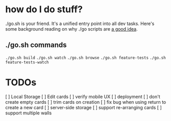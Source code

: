 # how do I do stuff?

./go.sh is your friend. It's a unified entry point into all dev tasks. Here's some background reading on why ./go scripts are [a good idea](http://www.thoughtworks.com/insights/blog/praise-go-script-part-i).

## ./go.sh commands

`./go.sh build`
`./go.sh watch`
`./go.sh browse`
`./go.sh feature-tests`
`./go.sh feature-tests-watch`

# TODOs

[ ] Local Storage
[ ] Edit cards
[ ] verify mobile UX
[ ] deployment
[ ] don't create empty cards
[ ] trim cards on creation
[ ] fix bug when using return to create a new card
[ ] server-side storage
[ ] support re-arranging cards
[ ] support multiple walls
